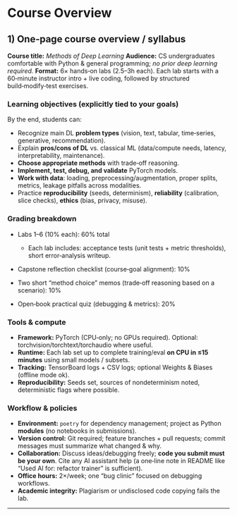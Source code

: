 # Course Overview

## 1) One‑page course overview / syllabus

**Course title:** *Methods of Deep Learning*
**Audience:** CS undergraduates comfortable with Python & general programming; *no prior deep learning required.*
**Format:** 6× hands‑on labs (2.5–3h each). Each lab starts with a 60‑minute instructor intro + live coding, followed by structured build‑modify‑test exercises.

### Learning objectives (explicitly tied to your goals)

By the end, students can:

* Recognize main DL **problem types** (vision, text, tabular, time‑series, generative, recommendation).
* Explain **pros/cons of DL** vs. classical ML (data/compute needs, latency, interpretability, maintenance).
* **Choose appropriate methods** with trade‑off reasoning.
* **Implement, test, debug, and validate** PyTorch models.
* **Work with data**: loading, preprocessing/augmentation, proper splits, metrics, leakage pitfalls across modalities.
* Practice **reproducibility** (seeds, determinism), **reliability** (calibration, slice checks), **ethics** (bias, privacy, misuse).

### Grading breakdown

* Labs 1–6 (10% each): 60% total

  * Each lab includes: acceptance tests (unit tests + metric thresholds), short error‑analysis writeup.
* Capstone reflection checklist (course‑goal alignment): 10%
* Two short “method choice” memos (trade‑off reasoning based on a scenario): 10%
* Open‑book practical quiz (debugging & metrics): 20%

### Tools & compute

* **Framework:** PyTorch (CPU‑only; no GPUs required). Optional: torchvision/torchtext/torchaudio where useful.
* **Runtime:** Each lab set up to complete training/eval **on CPU in ≤15 minutes** using small models / subsets.
* **Tracking:** TensorBoard logs + CSV logs; optional Weights & Biases (offline mode ok).
* **Reproducibility:** Seeds set, sources of nondeterminism noted, deterministic flags where possible.

### Workflow & policies

* **Environment:** `poetry` for dependency management; project as Python **modules** (no notebooks in submissions).
* **Version control:** Git required; feature branches + pull requests; commit messages must summarize what changed & why.
* **Collaboration:** Discuss ideas/debugging freely; **code you submit must be your own**. Cite any AI assistant help (a one‑line note in README like “Used AI for: refactor trainer” is sufficient).
* **Office hours:** 2×/week; one “bug clinic” focused on debugging workflows.
* **Academic integrity:** Plagiarism or undisclosed code copying fails the lab.

---

[1]: https://archive.ics.uci.edu/dataset/2/adult?utm_source=chatgpt.com "Adult - UCI Machine Learning Repository"
[2]: https://github.com/zalandoresearch/fashion-mnist "GitHub - zalandoresearch/fashion-mnist: A MNIST-like fashion product database. Benchmark"
[3]: https://archive.ics.uci.edu/dataset/228/sms%2Bspam%2Bcollection?utm_source=chatgpt.com "SMS Spam Collection"
[4]: https://archive.ics.uci.edu/ml/datasets/electricityloaddiagrams20112014?utm_source=chatgpt.com "ElectricityLoadDiagrams20112014"
[5]: https://files.grouplens.org/datasets/movielens/ml-100k-README.txt "files.grouplens.org"
[6]: https://files.grouplens.org/datasets/movielens/ml-latest-small-README.html "files.grouplens.org"

